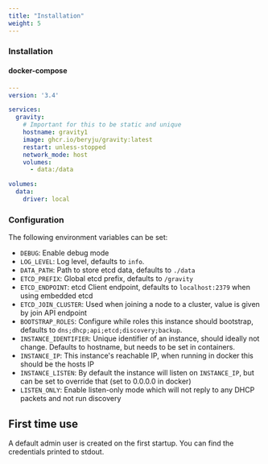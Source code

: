 ```yaml
---
title: "Installation"
weight: 5
---
```


### Installation

#### docker-compose

```yaml
---
version: '3.4'

services:
  gravity:
    # Important for this to be static and unique
    hostname: gravity1
    image: ghcr.io/beryju/gravity:latest
    restart: unless-stopped
    network_mode: host
    volumes:
      - data:/data

volumes:
  data:
    driver: local
```

### Configuration

The following environment variables can be set:

- `DEBUG`: Enable debug mode
- `LOG_LEVEL`: Log level, defaults to `info`.
- `DATA_PATH`: Path to store etcd data, defaults to `./data`
- `ETCD_PREFIX`: Global etcd prefix, defaults to `/gravity`
- `ETCD_ENDPOINT`: etcd Client endpoint, defaults to `localhost:2379` when using embedded etcd
- `ETCD_JOIN_CLUSTER`: Used when joining a node to a cluster, value is given by join API endpoint
- `BOOTSTRAP_ROLES`: Configure while roles this instance should bootstrap, defaults to `dns;dhcp;api;etcd;discovery;backup`.
- `INSTANCE_IDENTIFIER`: Unique identifier of an instance, should ideally not change. Defaults to hostname, but needs to be set in containers.
- `INSTANCE_IP`: This instance's reachable IP, when running in docker this should be the hosts IP
- `INSTANCE_LISTEN`: By default the instance will listen on `INSTANCE_IP`, but can be set to override that (set to 0.0.0.0 in docker)
- `LISTEN_ONLY`: Enable listen-only mode which will not reply to any DHCP packets and not run discovery

## First time use

A default admin user is created on the first startup. You can find the credentials printed to stdout.
